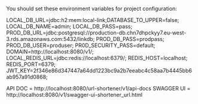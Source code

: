 You should set these environment variables for project configuration:

LOCAL_DB_URL=jdbc:h2:mem:local-link;DATABASE_TO_UPPER=false;
LOCAL_DB_NAME=admin;
LOCAL_DB_PASS=pass;
PROD_DB_URL=jdbc:postgresql://production-db.chn7dhpckyy7.eu-west-3.rds.amazonaws.com:5432/linkdb;
PROD_DB_PASS=prodpass;
PROD_DB_USER=produser;
PR0D_SECURITY_PASS=default;
DOMAIN=http://localhost:8080/v1/;
LOCAL_REDIS_URL=jdbc:redis://localhost:6379/;
REDIS_HOST=localhost;
REDIS_PORT=6379;
JWT_KEY=2f346e86d347447a64dd1223bc9a2b7eeabc4c58aa7b4445bb6ab957a91d0868;

API DOC = http://localhost:8080/url-shortener/v1/api-docs
SWAGGER UI = http://localhost:8080/v1/swagger-ui-shortener_url.html
